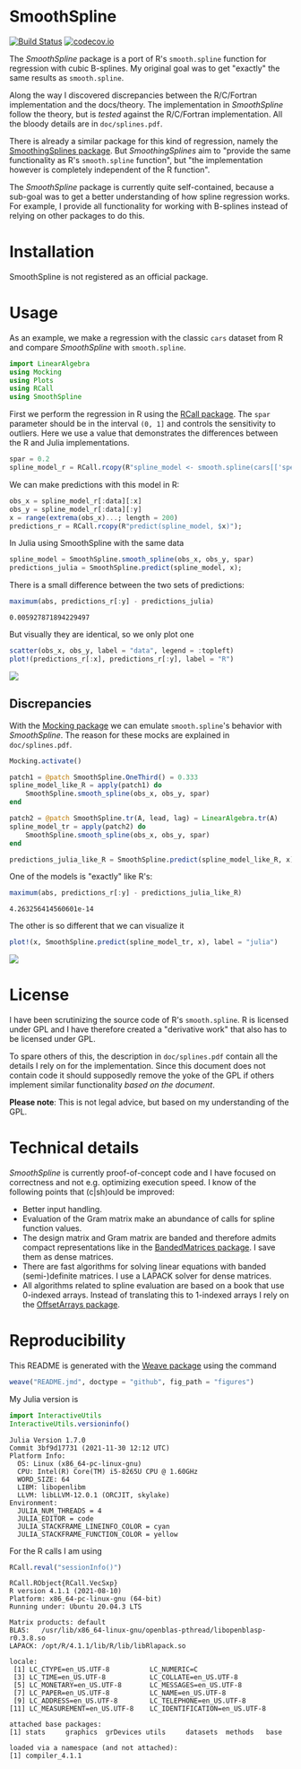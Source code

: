 SmoothSpline
============

[![Build Status](https://github.com/robertdj/SmoothSpline.jl/workflows/CI/badge.svg)](https://github.com/robertdj/SmoothSpline.jl/actions)
[![codecov.io](https://codecov.io/github/robertdj/SmoothSpline.jl/coverage.svg?branch=main)](https://codecov.io/github/robertdj/SmoothSpline.jl?branch=main)

The *SmoothSpline* package is a port of R's `smooth.spline` function for regression with cubic B-splines.
My original goal was to get "exactly" the same results as `smooth.spline`.

Along the way I discovered discrepancies between the R/C/Fortran implementation and the docs/theory. 
The implementation in *SmoothSpline* follow the theory, but is *tested* against the R/C/Fortran implementation.
All the bloody details are in `doc/splines.pdf`.

There is already a similar package for this kind of regression, namely the [SmoothingSplines package](https://github.com/nignatiadis/SmoothingSplines.jl).
But *SmoothingSplines* aim to "provide the same functionality as R's `smooth.spline` function", but "the implementation however is completely independent of the R function".

The *SmoothSpline* package is currently quite self-contained, because a sub-goal was to get a better understanding of how spline regression works.
For example, I provide all functionality for working with B-splines instead of relying on other packages to do this.


# Installation

SmoothSpline is not registered as an official package.


# Usage

As an example, we make a regression with the classic `cars` dataset from R and compare *SmoothSpline* with `smooth.spline`.

```julia
import LinearAlgebra
using Mocking
using Plots
using RCall
using SmoothSpline
```




First we perform the regression in R using the [RCall package](https://github.com/JuliaInterop/RCall.jl).
The `spar` parameter should be in the interval `(0, 1]` and controls the sensitivity to outliers.
Here we use a value that demonstrates the differences between the R and Julia implementations.

```julia
spar = 0.2
spline_model_r = RCall.rcopy(R"spline_model <- smooth.spline(cars[['speed']], cars[['dist']], spar = $spar)");
```




We can make predictions with this model in R:

```julia
obs_x = spline_model_r[:data][:x]
obs_y = spline_model_r[:data][:y]
x = range(extrema(obs_x)...; length = 200)
predictions_r = RCall.rcopy(R"predict(spline_model, $x)");
```




In Julia using SmoothSpline with the same data

```julia
spline_model = SmoothSpline.smooth_spline(obs_x, obs_y, spar)
predictions_julia = SmoothSpline.predict(spline_model, x);
```




There is a small difference between the two sets of predictions:

```julia
maximum(abs, predictions_r[:y] - predictions_julia)
```

```
0.005927871894229497
```





But visually they are identical, so we only plot one

```julia
scatter(obs_x, obs_y, label = "data", legend = :topleft)
plot!(predictions_r[:x], predictions_r[:y], label = "R")
```

![](doc/README_predictions_1.png)




## Discrepancies

With the [Mocking package](https://github.com/invenia/Mocking.jl) we can emulate `smooth.spline`'s behavior with *SmoothSpline*.
The reason for these mocks are explained in `doc/splines.pdf`.

```julia
Mocking.activate()

patch1 = @patch SmoothSpline.OneThird() = 0.333
spline_model_like_R = apply(patch1) do
    SmoothSpline.smooth_spline(obs_x, obs_y, spar)
end

patch2 = @patch SmoothSpline.tr(A, lead, lag) = LinearAlgebra.tr(A)
spline_model_tr = apply(patch2) do
    SmoothSpline.smooth_spline(obs_x, obs_y, spar)
end

predictions_julia_like_R = SmoothSpline.predict(spline_model_like_R, x);
```




One of the models is "exactly" like R's:

```julia
maximum(abs, predictions_r[:y] - predictions_julia_like_R)
```

```
4.263256414560601e-14
```





The other is so different that we can visualize it

```julia
plot!(x, SmoothSpline.predict(spline_model_tr, x), label = "julia")
```

![](doc/README_comparison_1.png)




# License

I have been scrutinizing the source code of R's `smooth.spline`.
R is licensed under GPL and I have therefore created a "derivative work" that also has to be licensed under GPL.

To spare others of this, the description in `doc/splines.pdf` contain all the details I rely on for the implementation.
Since this document does not contain code it should supposedly remove the yoke of the GPL if others implement similar functionality *based on the document*.

**Please note**: This is not legal advice, but based on my understanding of the GPL.


# Technical details

*SmoothSpline* is currently proof-of-concept code and I have focused on correctness and not e.g. optimizing execution speed.
I know of the following points that (c|sh)ould be improved:

- Better input handling.
- Evaluation of the Gram matrix make an abundance of calls for spline function values.
- The design matrix and Gram matrix are banded and therefore admits compact representations like in the [BandedMatrices package](https://github.com/JuliaMatrices/BandedMatrices.jl). I save them as dense matrices.
- There are fast algorithms for solving linear equations with banded (semi-)definite matrices. I use a LAPACK solver for dense matrices.
- All algorithms related to spline evaluation are based on a book that use 0-indexed arrays. Instead of translating this to 1-indexed arrays I rely on the [OffsetArrays package](https://github.com/JuliaArrays/OffsetArrays.jl).


# Reproducibility

This README is generated with the [Weave package](https://github.com/JunoLab/Weave.jl) using the command

```julia
weave("README.jmd", doctype = "github", fig_path = "figures")
```



My Julia version is

```julia
import InteractiveUtils
InteractiveUtils.versioninfo()
```

```
Julia Version 1.7.0
Commit 3bf9d17731 (2021-11-30 12:12 UTC)
Platform Info:
  OS: Linux (x86_64-pc-linux-gnu)
  CPU: Intel(R) Core(TM) i5-8265U CPU @ 1.60GHz
  WORD_SIZE: 64
  LIBM: libopenlibm
  LLVM: libLLVM-12.0.1 (ORCJIT, skylake)
Environment:
  JULIA_NUM_THREADS = 4
  JULIA_EDITOR = code
  JULIA_STACKFRAME_LINEINFO_COLOR = cyan
  JULIA_STACKFRAME_FUNCTION_COLOR = yellow
```





For the R calls I am using

```julia
RCall.reval("sessionInfo()")
```

```
RCall.RObject{RCall.VecSxp}
R version 4.1.1 (2021-08-10)
Platform: x86_64-pc-linux-gnu (64-bit)
Running under: Ubuntu 20.04.3 LTS

Matrix products: default
BLAS:   /usr/lib/x86_64-linux-gnu/openblas-pthread/libopenblasp-r0.3.8.so
LAPACK: /opt/R/4.1.1/lib/R/lib/libRlapack.so

locale:
 [1] LC_CTYPE=en_US.UTF-8          LC_NUMERIC=C                 
 [3] LC_TIME=en_US.UTF-8           LC_COLLATE=en_US.UTF-8       
 [5] LC_MONETARY=en_US.UTF-8       LC_MESSAGES=en_US.UTF-8      
 [7] LC_PAPER=en_US.UTF-8          LC_NAME=en_US.UTF-8          
 [9] LC_ADDRESS=en_US.UTF-8        LC_TELEPHONE=en_US.UTF-8     
[11] LC_MEASUREMENT=en_US.UTF-8    LC_IDENTIFICATION=en_US.UTF-8

attached base packages:
[1] stats     graphics  grDevices utils     datasets  methods   base     

loaded via a namespace (and not attached):
[1] compiler_4.1.1
```


